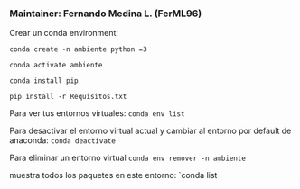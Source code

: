 ### Maintainer: Fernando Medina L. (FerML96)

Crear un conda environment: 

`conda create -n ambiente python =3`

`conda activate ambiente`

`conda install pip`

`pip install -r Requisitos.txt`

Para ver tus entornos virtuales:
`conda env list`

Para desactivar el entorno virtual actual y cambiar al entorno por default de anaconda: 
`conda deactivate`

Para eliminar un entorno virtual
`conda env remover -n ambiente`

muestra todos los paquetes en este entorno: 
`conda list

